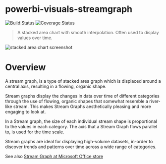 # powerbi-visuals-streamgraph
[![Build Status](https://travis-ci.org/Microsoft/powerbi-visuals-streamgraph.svg?branch=master)](https://travis-ci.org/Microsoft/powerbi-visuals-streamgraph) [![Coverage Status](https://coveralls.io/repos/github/Microsoft/powerbi-visuals-streamgraph/badge.svg?branch=master)](https://coveralls.io/github/Microsoft/powerbi-visuals-streamgraph?branch=master)

> A stacked area chart with smooth interpolation. Often used to display values over time.

![stacked area chart screenshot](https://az158878.vo.msecnd.net/marketing/Partner_21474836617/Product_42949680594/Asset_1bbffb91-e55b-41b2-ad41-42b2698dfc6a/StreamGraphscreenshot1.png)
# Overview
A stream graph, is a type of stacked area graph which is displaced around a central axis, resulting in a flowing, organic shape.

Stream graphs display the changes in data over time of different categories through the use of flowing, organic shapes that somewhat resemble a river-like stream. This makes Stream Graphs aesthetically pleasing and more engaging to look at.

In a Stream graph, the size of each individual stream shape is proportional to the values in each category. The axis that a Stream Graph flows parallel to, is used for the time scale.

Stream graphs are ideal for displaying high-volume datasets, in-order to discover trends and patterns over time across a wide range of categories.

See also [Stream Graph at Microsoft Office store](https://store.office.com/en-us/app.aspx?assetid=WA104380772&sourcecorrid=3a7ba776-9769-4224-b39a-854ec8bc000f&searchapppos=0&ui=en-US&rs=en-US&ad=US&appredirect=false)
